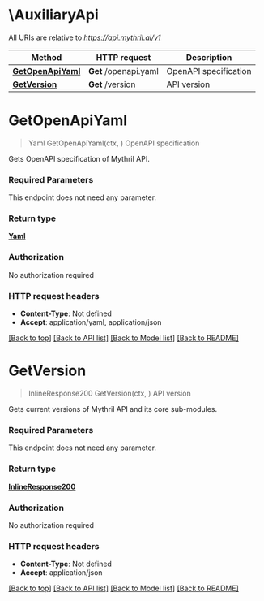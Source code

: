 # \AuxiliaryApi

All URIs are relative to *https://api.mythril.ai/v1*

Method | HTTP request | Description
------------- | ------------- | -------------
[**GetOpenApiYaml**](AuxiliaryApi.md#GetOpenApiYaml) | **Get** /openapi.yaml | OpenAPI specification
[**GetVersion**](AuxiliaryApi.md#GetVersion) | **Get** /version | API version


# **GetOpenApiYaml**
> Yaml GetOpenApiYaml(ctx, )
OpenAPI specification

Gets OpenAPI specification of Mythril API.

### Required Parameters
This endpoint does not need any parameter.

### Return type

[**Yaml**](YAML.md)

### Authorization

No authorization required

### HTTP request headers

 - **Content-Type**: Not defined
 - **Accept**: application/yaml, application/json

[[Back to top]](#) [[Back to API list]](../README.md#documentation-for-api-endpoints) [[Back to Model list]](../README.md#documentation-for-models) [[Back to README]](../README.md)

# **GetVersion**
> InlineResponse200 GetVersion(ctx, )
API version

Gets current versions of Mythril API and its core sub-modules.

### Required Parameters
This endpoint does not need any parameter.

### Return type

[**InlineResponse200**](inline_response_200.md)

### Authorization

No authorization required

### HTTP request headers

 - **Content-Type**: Not defined
 - **Accept**: application/json

[[Back to top]](#) [[Back to API list]](../README.md#documentation-for-api-endpoints) [[Back to Model list]](../README.md#documentation-for-models) [[Back to README]](../README.md)

